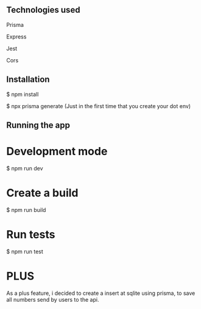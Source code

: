 ## Technologies used

 Prisma

 Express

 Jest

 Cors

## Installation

$ npm install

$ npx prisma generate (Just in the first time that you create your dot env)

## Running the app

# Development mode

$ npm run dev

# Create a build

$ npm run build

# Run tests

$ npm run test

# PLUS 

As a plus feature, i decided to create a insert at sqlite using prisma, to save all numbers send by users to the api.



